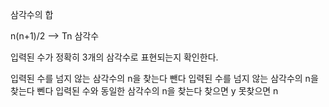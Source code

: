 삼각수의 합

n(n+1)/2 --> Tn 삼각수 

입력된 수가 정확히 3개의 삼각수로 표현되는지 확인한다. 

입력된 수를 넘지 않는 삼각수의 n을 찾는다
뺀다
입력된 수를 넘지 않는 삼각수의 n을 찾는다
뻰다
입력된 수와 동일한 삼각수의 n을 찾는다
찾으면 y
못찾으면 n
